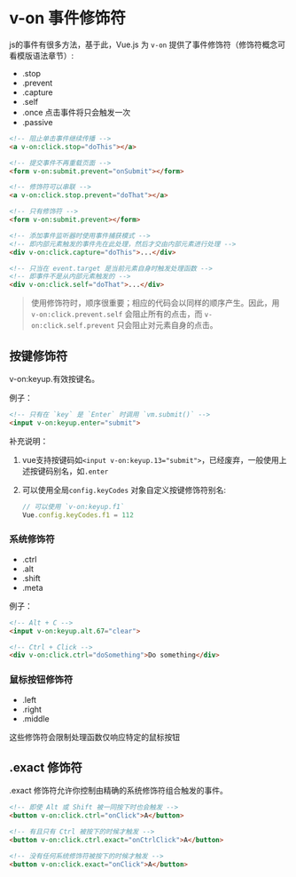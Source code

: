 # v-on 事件修饰符

js的事件有很多方法，基于此，Vue.js 为 `v-on` 提供了事件修饰符（修饰符概念可看模版语法章节）:

* .stop
* .prevent
* .capture
* .self
* .once 点击事件将只会触发一次
* .passive

```html
<!-- 阻止单击事件继续传播 -->
<a v-on:click.stop="doThis"></a>

<!-- 提交事件不再重载页面 -->
<form v-on:submit.prevent="onSubmit"></form>

<!-- 修饰符可以串联 -->
<a v-on:click.stop.prevent="doThat"></a>

<!-- 只有修饰符 -->
<form v-on:submit.prevent></form>

<!-- 添加事件监听器时使用事件捕获模式 -->
<!-- 即内部元素触发的事件先在此处理，然后才交由内部元素进行处理 -->
<div v-on:click.capture="doThis">...</div>

<!-- 只当在 event.target 是当前元素自身时触发处理函数 -->
<!-- 即事件不是从内部元素触发的 -->
<div v-on:click.self="doThat">...</div>
```

>使用修饰符时，顺序很重要；相应的代码会以同样的顺序产生。因此，用 `v-on:click.prevent.self` 会阻止所有的点击，而 `v-on:click.self.prevent` 只会阻止对元素自身的点击。

## 按键修饰符

v-on:keyup.有效按键名。

例子：

```html
<!-- 只有在 `key` 是 `Enter` 时调用 `vm.submit()` -->
<input v-on:keyup.enter="submit">
```

补充说明：

1. vue支持按键码如`<input v-on:keyup.13="submit">`，已经废弃，一般使用上述按键码别名，如`.enter`
2. 可以使用全局`config.keyCodes` 对象自定义按键修饰符别名:

    ```javascript
    // 可以使用 `v-on:keyup.f1`
    Vue.config.keyCodes.f1 = 112
    ```

### 系统修饰符

* .ctrl
* .alt
* .shift
* .meta

例子：

```html
<!-- Alt + C -->
<input v-on:keyup.alt.67="clear">

<!-- Ctrl + Click -->
<div v-on:click.ctrl="doSomething">Do something</div>
```

### 鼠标按钮修饰符

* .left
* .right
* .middle

这些修饰符会限制处理函数仅响应特定的鼠标按钮

## .exact 修饰符

.exact 修饰符允许你控制由精确的系统修饰符组合触发的事件。

```html
<!-- 即使 Alt 或 Shift 被一同按下时也会触发 -->
<button v-on:click.ctrl="onClick">A</button>

<!-- 有且只有 Ctrl 被按下的时候才触发 -->
<button v-on:click.ctrl.exact="onCtrlClick">A</button>

<!-- 没有任何系统修饰符被按下的时候才触发 -->
<button v-on:click.exact="onClick">A</button>
```
